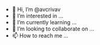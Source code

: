 - 👋 Hi, I’m @avcrivav
- 👀 I’m interested in ...
- 🌱 I’m currently learning ...
- 💞️ I’m looking to collaborate on ...
- 📫 How to reach me ...

<!---
avcrivav/avcrivav is a ✨ special ✨ repository because its `README.md` (this file) appears on your GitHub profile.
You can click the Preview link to take a look at your changes.
--->
